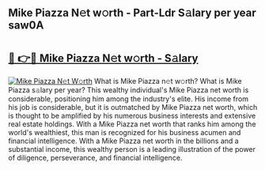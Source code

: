 ## Mike Piazza N𝚎t w𝚘rth - Part-Ldr S𝚊lary per year saw0A

# <h2><a href="http://gc11j59.nevu.top/?p=Mike+Piazza">🔗 👉🔴 Mike Piazza N𝚎t w𝚘rth - S𝚊lary</a></h2>

[![Mike Piazza N𝚎t W𝚘rth](https://i.imgur.com/Oavwk0R.jpeg)](http://gc11j59.nevu.top/?p=Mike+Piazza)
What is Mike Piazza n𝚎t w𝚘rth? What is Mike Piazza s𝚊lary per year?
This wealthy individual's Mike Piazza net worth is considerable, positioning him among the industry's elite. His income from his job is considerable, but it is outmatched by Mike Piazza net worth, which is thought to be amplified by his numerous business interests and extensive real estate holdings. With a Mike Piazza net worth that ranks him among the world's wealthiest, this man is recognized for his business acumen and financial intelligence. With a Mike Piazza net worth in the billions and a substantial income, this wealthy person is a leading illustration of the power of diligence, perseverance, and financial intelligence.
